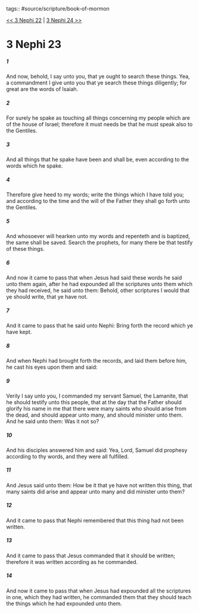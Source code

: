 tags:: #source/scripture/book-of-mormon

[<< 3 Nephi 22](source/scripture/book-of-mormon/11_3_Nephi/3_Nephi_22.md) | [3 Nephi 24 >>](source/scripture/book-of-mormon/11_3_Nephi/3_Nephi_24.md)

# 3 Nephi 23

##### 1

And now, behold, I say unto you, that ye ought to search these things. Yea, a commandment I give unto you that ye search these things diligently; for great are the words of Isaiah.

##### 2

For surely he spake as touching all things concerning my people which are of the house of Israel; therefore it must needs be that he must speak also to the Gentiles.

##### 3

And all things that he spake have been and shall be, even according to the words which he spake.

##### 4

Therefore give heed to my words; write the things which I have told you; and according to the time and the will of the Father they shall go forth unto the Gentiles.

##### 5

And whosoever will hearken unto my words and repenteth and is baptized, the same shall be saved. Search the prophets, for many there be that testify of these things.

##### 6

And now it came to pass that when Jesus had said these words he said unto them again, after he had expounded all the scriptures unto them which they had received, he said unto them: Behold, other scriptures I would that ye should write, that ye have not.

##### 7

And it came to pass that he said unto Nephi: Bring forth the record which ye have kept.

##### 8

And when Nephi had brought forth the records, and laid them before him, he cast his eyes upon them and said:

##### 9

Verily I say unto you, I commanded my servant Samuel, the Lamanite, that he should testify unto this people, that at the day that the Father should glorify his name in me that there were many saints who should arise from the dead, and should appear unto many, and should minister unto them. And he said unto them: Was it not so?

##### 10

And his disciples answered him and said: Yea, Lord, Samuel did prophesy according to thy words, and they were all fulfilled.

##### 11

And Jesus said unto them: How be it that ye have not written this thing, that many saints did arise and appear unto many and did minister unto them?

##### 12

And it came to pass that Nephi remembered that this thing had not been written.

##### 13

And it came to pass that Jesus commanded that it should be written; therefore it was written according as he commanded.

##### 14

And now it came to pass that when Jesus had expounded all the scriptures in one, which they had written, he commanded them that they should teach the things which he had expounded unto them.
